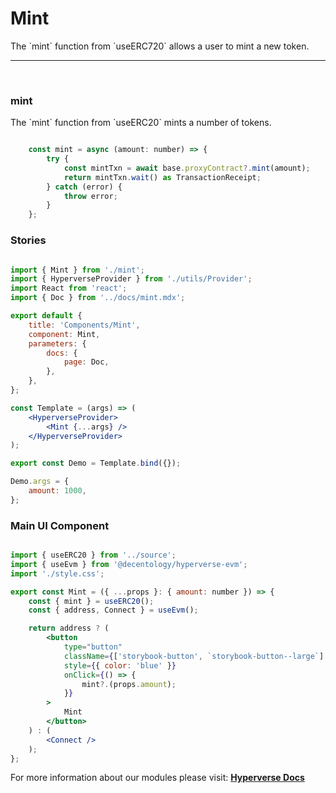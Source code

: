 # Mint

<p> The `mint` function from `useERC720` allows a user to mint a new token. </p>

---

<br>

### mint

<p> The `mint` function from `useERC20` mints a number of tokens. </p>

```jsx

	const mint = async (amount: number) => {
		try {
			const mintTxn = await base.proxyContract?.mint(amount);
			return mintTxn.wait() as TransactionReceipt;
		} catch (error) {
			throw error;
		}
	};

```

### Stories

```jsx

import { Mint } from './mint';
import { HyperverseProvider } from './utils/Provider';
import React from 'react';
import { Doc } from '../docs/mint.mdx';

export default {
	title: 'Components/Mint',
	component: Mint,
	parameters: {
		docs: {
			page: Doc,
		},
	},
};

const Template = (args) => (
	<HyperverseProvider>
		<Mint {...args} />
	</HyperverseProvider>
);

export const Demo = Template.bind({});

Demo.args = {
	amount: 1000,
};

```

### Main UI Component

```jsx

import { useERC20 } from '../source';
import { useEvm } from '@decentology/hyperverse-evm';
import './style.css';

export const Mint = ({ ...props }: { amount: number }) => {
	const { mint } = useERC20();
	const { address, Connect } = useEvm();

	return address ? (
		<button
			type="button"
			className={['storybook-button', `storybook-button--large`].join(' ')}
			style={{ color: 'blue' }}
			onClick={() => {
				mint?.(props.amount);
			}}
		>
			Mint
		</button>
	) : (
		<Connect />
	);
};

```

For more information about our modules please visit: [**Hyperverse Docs**](docs.hyperverse.dev)

